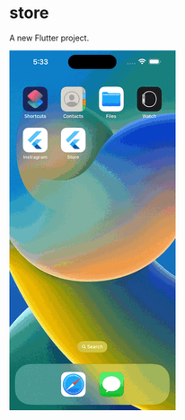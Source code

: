 # store

A new Flutter project.

![myfile](https://raw.githubusercontent.com/juandiegoz19/store/main/gif/Store.gif)


